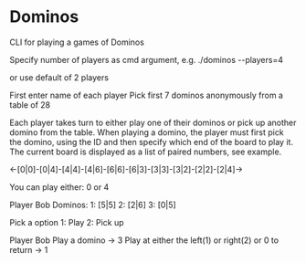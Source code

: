 # Dominos

CLI for playing a games of Dominos 

Specify number of players as cmd argument, e.g.
./dominos --players=4

or use default of 2 players

First enter name of each player
Pick first 7 dominos anonymously from a table of 28

Each player takes turn to either play one of their dominos or pick up another domino from the table.
When playing a domino, the player must first pick the domino, using the ID and then specify which end of the board to play it.
The current board is displayed as a list of paired numbers, see example.

  <-[0|0]-[0|4]-[4|4]-[4|6]-[6|6]-[6|3]-[3|3]-[3|2]-[2|2]-[2|4]->
  
  You can play either: 0 or 4
  
  Player Bob
  Dominos: 1: [5|5] 2: [2|6] 3: [0|5] 
  
  Pick a option
  1: Play
  2: Pick up
  
  Player Bob
  Play a domino
  -> 3
  Play at either the left(1) or right(2) or 0 to return
  -> 1
